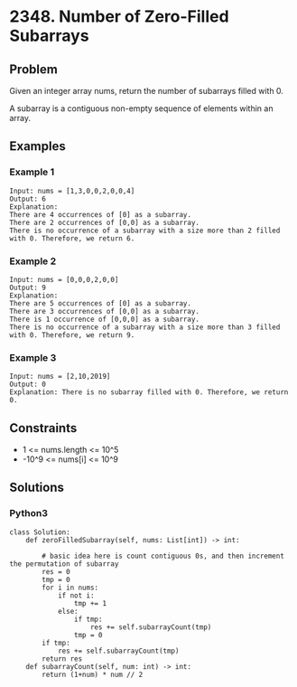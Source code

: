 # 2348. Number of Zero-Filled Subarrays

## Problem

Given an integer array nums, return the number of subarrays filled with 0.

A subarray is a contiguous non-empty sequence of elements within an array.

## Examples

### Example 1

```
Input: nums = [1,3,0,0,2,0,0,4]
Output: 6
Explanation: 
There are 4 occurrences of [0] as a subarray.
There are 2 occurrences of [0,0] as a subarray.
There is no occurrence of a subarray with a size more than 2 filled with 0. Therefore, we return 6.
```

### Example 2

```
Input: nums = [0,0,0,2,0,0]
Output: 9
Explanation:
There are 5 occurrences of [0] as a subarray.
There are 3 occurrences of [0,0] as a subarray.
There is 1 occurrence of [0,0,0] as a subarray.
There is no occurrence of a subarray with a size more than 3 filled with 0. Therefore, we return 9.
```

### Example 3

```
Input: nums = [2,10,2019]
Output: 0
Explanation: There is no subarray filled with 0. Therefore, we return 0.
```

## Constraints

* 1 <= nums.length <= 10^5
* -10^9 <= nums[i] <= 10^9

## Solutions

### Python3

```
class Solution:
    def zeroFilledSubarray(self, nums: List[int]) -> int:
        
        # basic idea here is count contiguous 0s, and then increment the permutation of subarray
        res = 0
        tmp = 0
        for i in nums:
            if not i:
                tmp += 1
            else:
                if tmp:
                    res += self.subarrayCount(tmp)
                tmp = 0
        if tmp:
            res += self.subarrayCount(tmp)
        return res
    def subarrayCount(self, num: int) -> int:
        return (1+num) * num // 2
```
